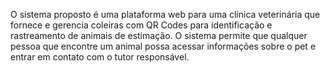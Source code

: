O sistema proposto é uma plataforma web para uma clínica veterinária que
fornece e gerencia coleiras com QR Codes para identificação e rastreamento
de animais de estimação. O sistema permite que qualquer pessoa que
encontre um animal possa acessar informações sobre o pet e entrar em
contato com o tutor responsável.
